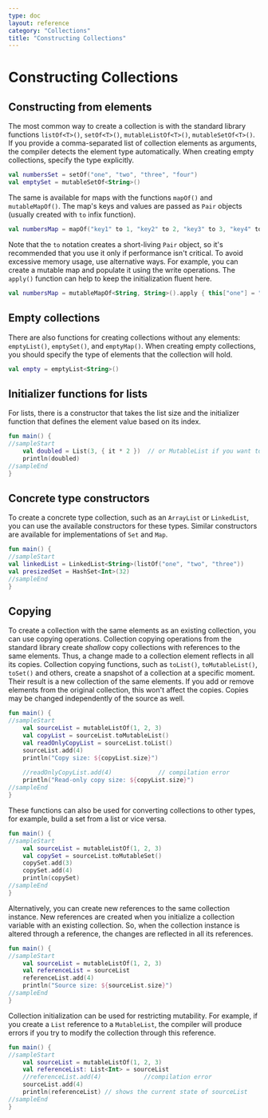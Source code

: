 ```yaml
---
type: doc
layout: reference
category: "Collections"
title: "Constructing Collections"
---
```


# Constructing Collections

## Constructing from elements

The most common way to create a collection is with the standard library functions `listOf<T>()`, `setOf<T>()`, `mutableListOf<T>()`, `mutableSetOf<T>()`.
If you provide a comma-separated list of collection elements as arguments, the compiler detects the element type automatically.  When creating empty collections, specify the type explicitly.

<div class="sample" markdown="1" theme="idea" data-highlight-only>

```kotlin
val numbersSet = setOf("one", "two", "three", "four")
val emptySet = mutableSetOf<String>()
```
</div>

The same is available for maps with the functions `mapOf()` and `mutableMapOf()`. The map's keys and values are passed as `Pair` objects (usually created with `to` infix function). 

<div class="sample" markdown="1" theme="idea" data-highlight-only>

```kotlin
val numbersMap = mapOf("key1" to 1, "key2" to 2, "key3" to 3, "key4" to 1)
```
</div>

Note that the `to` notation creates a short-living `Pair` object, so it's recommended that you use it only if performance isn't critical.
To avoid excessive memory usage, use alternative ways. For example, you can create a mutable map and populate it using the write operations.
The `apply()` function can help to keep the initialization fluent here.

<div class="sample" markdown="1" theme="idea" data-highlight-only>

```kotlin
val numbersMap = mutableMapOf<String, String>().apply { this["one"] = "1"; this["two"] = "2" }
```
</div>

## Empty collections

There are also functions for creating collections without any elements: `emptyList()`, `emptySet()`, and `emptyMap()`.
When creating empty collections, you should specify the type of elements that the collection will hold.

<div class="sample" markdown="1" theme="idea" data-highlight-only>

```kotlin
val empty = emptyList<String>()
```
</div>

## Initializer functions for lists

For lists, there is a constructor that takes the list size and the initializer function that defines the element value based on its index.

<div class="sample" markdown="1" theme="idea" data-min-compiler-version="1.3">

```kotlin
fun main() {
//sampleStart
    val doubled = List(3, { it * 2 })  // or MutableList if you want to change its content later
    println(doubled)
//sampleEnd
}
```
</div>

## Concrete type constructors

To create a concrete type collection, such as an `ArrayList` or `LinkedList`, you can use the available constructors for these types.
Similar constructors are available for implementations of `Set` and `Map`.

<div class="sample" markdown="1" theme="idea" data-min-compiler-version="1.3">

```kotlin
fun main() {
//sampleStart
val linkedList = LinkedList<String>(listOf("one", "two", "three"))
val presizedSet = HashSet<Int>(32)
//sampleEnd
}
```
</div>

## Copying

To create a collection with the same elements as an existing collection, you can use copying operations. Collection copying operations from the standard library create _shallow_ copy collections with references to the same elements. Thus, a change made to a collection element reflects in all its copies. 
Collection copying functions, such as `toList()`, `toMutableList()`, `toSet()` and others, create a snapshot of a collection at a specific moment. Their result is a new collection of the same elements. If you add or remove elements from the original collection, this won't affect the copies. Copies may be changed independently of the source as well.

<div class="sample" markdown="1" theme="idea" data-min-compiler-version="1.3">

```kotlin
fun main() {
//sampleStart
    val sourceList = mutableListOf(1, 2, 3)
    val copyList = sourceList.toMutableList()
    val readOnlyCopyList = sourceList.toList()
    sourceList.add(4)
    println("Copy size: ${copyList.size}")   
    
    //readOnlyCopyList.add(4)             // compilation error
    println("Read-only copy size: ${copyList.size}")
//sampleEnd
}
```
</div>

These functions can also be used for converting collections to other types, for example, build a set from a list or vice versa.

<div class="sample" markdown="1" theme="idea" data-min-compiler-version="1.3">

```kotlin
fun main() {
//sampleStart
    val sourceList = mutableListOf(1, 2, 3)    
    val copySet = sourceList.toMutableSet()
    copySet.add(3)
    copySet.add(4)    
    println(copySet)
//sampleEnd
}
```
</div>

Alternatively, you can create new references to the same collection instance. New references are created when you initialize a collection variable with an existing collection.
So, when the collection instance is altered through a reference, the changes are reflected in all its references.

<div class="sample" markdown="1" theme="idea" data-min-compiler-version="1.3">

```kotlin
fun main() {
//sampleStart
    val sourceList = mutableListOf(1, 2, 3)
    val referenceList = sourceList
    referenceList.add(4)
    println("Source size: ${sourceList.size}")
//sampleEnd
}
```
</div>

Collection initialization can be used for restricting mutability. For example, if you create a `List` reference to a `MutableList`, the compiler will produce errors if you try to modify the collection through this reference.

<div class="sample" markdown="1" theme="idea" data-min-compiler-version="1.3">

```kotlin
fun main() {
//sampleStart 
    val sourceList = mutableListOf(1, 2, 3)
    val referenceList: List<Int> = sourceList
    //referenceList.add(4)            //compilation error
    sourceList.add(4)
    println(referenceList) // shows the current state of sourceList
//sampleEnd
}
```
</div>

